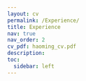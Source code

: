 ```yaml
---
layout: cv
permalink: /Experience/
title: Experience
nav: true
nav_order: 2
cv_pdf: haoming_cv.pdf
description: 
toc:
  sidebar: left
---
```


